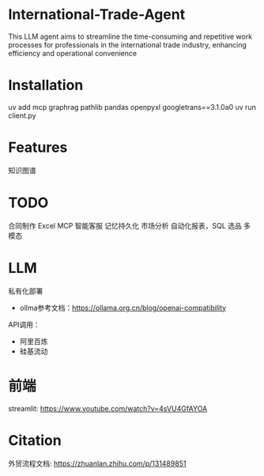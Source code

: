 # International-Trade-Agent
This LLM agent aims to streamline the time-consuming and repetitive work processes for professionals in the international trade industry, enhancing efficiency and operational convenience

# Installation
uv add mcp graphrag pathlib pandas openpyxl googletrans==3.1.0a0
uv run client.py   

# Features
知识图谱

# TODO
合同制作 Excel MCP 
智能客服 记忆持久化
市场分析 自动化报表，SQL
选品    多模态

# LLM
私有化部署 
- ollma参考文档：https://ollama.org.cn/blog/openai-compatibility

API调用：
- 阿里百炼
- 硅基流动    

# 前端
streamlit: https://www.youtube.com/watch?v=4sVU4GfAYOA

# Citation 
外贸流程文档: https://zhuanlan.zhihu.com/p/131489851
